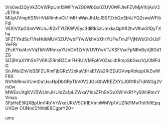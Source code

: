 Vm0wd2QyVkZOVWRpUm1SWFYwZG9WbGx0ZUV0WFJteFZVMjA1VjAxV2JETlhh
MUpUVmpKS1NHVkliRmhoCk1rMHhWakJhUzJSSFZrbGpSbVJYQ2sweWFIbFdi
VEI0VXpGSmVWUnJiR2xTYlZKWVEyc3dlRk5zUmxkaQpXR2hvVlhwS1QyTXha
SFZTYkdScFVteHdkMUV5ZUVwbFYwWkhVbXhrYUFwTmJFVjNWbGh3UzFVeFRr
ZFcKYkd4cVVqTkNWRmxyYUVOV1ZrVjVUVlYwVTJKSFVscFpNRnByVjBGd1ZG
SlZjRVpXYlhSVFV6RlZlRmRZCmFHRUtVMFphV0ZscldtRmpSbGwzVjJ0MFdG
SnJWalZhVldSSFZURmFjbGRzV2xkaVdHaE1Wa2RrZDJGVwpXbkppUkZwWFRX
NVNhRmxVUmt0a1JscHpDbGRyTkV0V2JGcGhWREZXYzJGR1RsTldiWGg2Vm0w
MWExUXgKV25WUmJHUldZa1pLZWxaV1dsZFhSVGxXWlVkR1YySlhhRmxYVmxa
SFpHeE5lQXBpUm14b1VrWkdURkV5Ck1EVmhWMVp1VUZRd1MwTnVhREpqUVQw
OUNncDNhblE9CgprY20=

ums